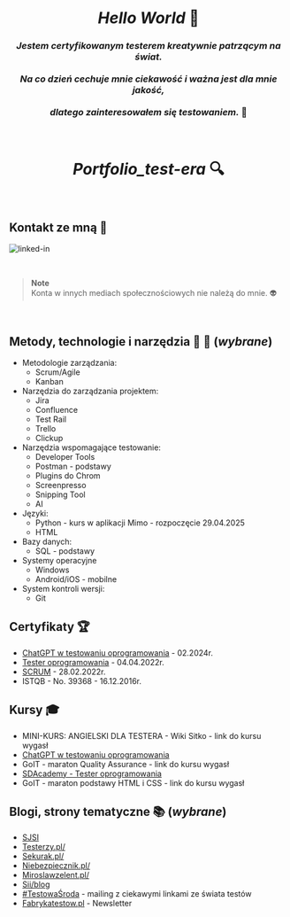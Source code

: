 <div align="center">
  
  # *Hello World* :wave: <br>
  
  ### *Jestem certyfikowanym testerem kreatywnie patrzącym na świat.* <br> <br> *Na co dzień cechuje mnie ciekawość i ważna jest dla mnie jakość, <br> <br> dlatego zainteresowałem się testowaniem.* :mag_right:
  
</div>

<br>

<div align="center">  
  
  # *Portfolio_test-era* :mag: 
  
</div>

<br>

## Kontakt ze mną :postbox:

[<img align="left" alt="linked-in" src="https://img.shields.io/badge/linkedin-%230077B5.svg?&style=for-the-badge&logo=linkedin&logoColor=white" />](http://www.linkedin.com/in/jaroslawjamrog)   <br>

<br>

> **Note** <br>
> Konta w innych mediach społecznościowych nie należą do mnie.  :alien:

<br>

## Metody, technologie i narzędzia :triangular_ruler: :microscope: (*wybrane*)

* Metodologie zarządzania:
  * Scrum/Agile
  * Kanban
* Narzędzia do zarządzania projektem:
  * Jira
  * Confluence
  * Test Rail
  * Trello
  * Clickup
* Narzędzia wspomagające testowanie:
  * Developer Tools
  * Postman - podstawy
  * Plugins do Chrom
  * Screenpresso
  * Snipping Tool
  * AI
* Języki:
  * Python - kurs w aplikacji Mimo - rozpoczęcie 29.04.2025
  * HTML
* Bazy danych:
  * SQL - podstawy
* Systemy operacyjne
  * Windows
  * Android/iOS - mobilne
* System kontroli wersji:
  * Git


## Certyfikaty :trophy:

* [ChatGPT w testowaniu oprogramowania](https://www.udemy.com/share/109Mow3@XI5npiEsBeorNwAXmHfKWbDHCCIBjJYZiyfeYS0x7ANa9TBdC2kgwIYsHU-H4SxQEA==/) - 02.2024r.
* [Tester oprogramowania](https://app.diplomasafe.com/pl-PL/diploma/d66bb877f52e1cb2c066385140d21387c56d77a2a) - 	04.04.2022r.
* [SCRUM](https://app.diplomasafe.com/pl-PL/diploma/d8f322251c43873c8992acf45c4ec8faabcc5710d) - 28.02.2022r.
* ISTQB - No. 39368 - 16.12.2016r.

## Kursy :mortar_board:

* MINI-KURS: ANGIELSKI DLA TESTERA - Wiki Sitko - link do kursu wygasł
* [ChatGPT w testowaniu oprogramowania](https://testowanie-oprogramowania.pl/chatgpt-w-testowaniu-oprogramowania/)
* GoIT - maraton Quality Assurance - link do kursu wygasł
* [SDAcademy - Tester oprogramowania](https://sdacademy.pl/kursy/software-tester/)
* GoIT - maraton podstawy HTML i CSS - link do kursu wygasł

## Blogi, strony tematyczne :books: (*wybrane*)

* [SJSI](https://sjsi.org/)
* [Testerzy.pl/](https://testerzy.pl/)
* [Sekurak.pl/](https://sekurak.pl/)
* [Niebezpiecznik.pl/](https://niebezpiecznik.pl/)
* [Miroslawzelent.pl/](https://miroslawzelent.pl/)
* [Sii/blog](https://sii.pl/blog/)
* [#TestowaŚroda](https://akademiaqa.pl/testowa-sroda/) - mailing z ciekawymi linkami ze świata testów
* [Fabrykatestow.pl](https://fabrykatestow.pl/ciekawostki/) - Newsletter

